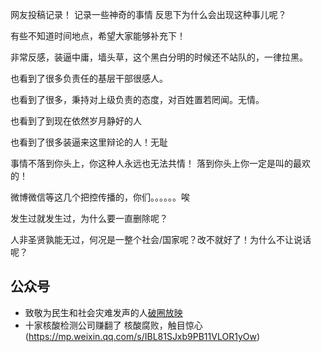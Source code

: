 网友投稿记录！
记录一些神奇的事情
反思下为什么会出现这种事儿呢？

有些不知道时间地点，希望大家能够补充下！

非常反感，装逼中庸，墙头草，这个黑白分明的时候还不站队的，一律拉黑。

也看到了很多负责任的基层干部很感人。

也看到了很多，秉持对上级负责的态度，对百姓置若罔闻。无情。

也看到了到现在依然岁月静好的人

也看到了很多装逼来这里辩论的人！无耻

事情不落到你头上，你这种人永远也无法共情！
落到你头上你一定是叫的最欢的！

微博微信等这几个把控传播的，你们。。。。。。唉

发生过就发生过，为什么要一直删除呢？

人非圣贤孰能无过，何况是一整个社会/国家呢？改不就好了！为什么不让说话呢？

## 公众号

- 致敬为民生和社会灾难发声的人[破圈放映](https://mp.weixin.qq.com/s/ZF0AY6tlwWfGIrbK-d8mTQ)
- 十家核酸检测公司赚翻了 核酸腐败，触目惊心(https://mp.weixin.qq.com/s/IBL81SJxb9PB11VLOR1yOw)

